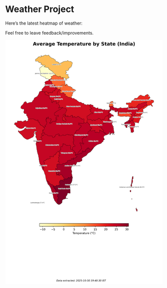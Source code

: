 # Weather Project

Here’s the latest heatmap of weather:

Feel free to leave feedback/improvements.

![India Heatmap](docs/assets/india_heatmap.png?v=0371D8)
